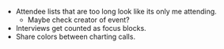 * Attendee lists that are too long look like its only me attending.
  * Maybe check creator of event?
* Interviews get counted as focus blocks.
* Share colors between charting calls.